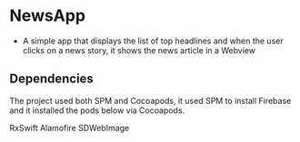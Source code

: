 # NewsApp
- A simple app that displays the list of top headlines and when the user clicks on a news story, it shows the news article in a Webview

## Dependencies
The project used both SPM and Cocoapods, it used SPM to install Firebase and it installed the pods below via Cocoapods.

RxSwift
Alamofire
SDWebImage
